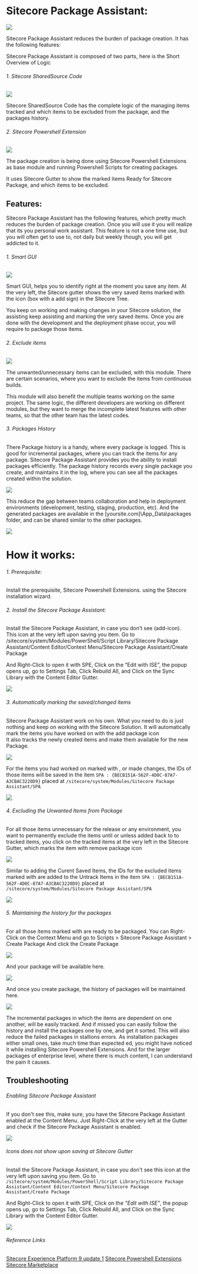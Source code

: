 # Sitecore Package Assistant:

![](https://isaadansari.files.wordpress.com/2018/10/packages.png)

Sitecore Package Assistant reduces the burden of package creation. It has the following features:

Sitecore Package Assistant is composed of two parts, here is the Short Overview of Logic

###### 1. Sitecore SharedSource Code

![](https://isaadansari.files.wordpress.com/2018/10/power-module.png)

Sitecore SharedSource Code has the complete logic of the managing items tracked and which items to be excluded from the package, and the packages history.

###### 2. Sitecore Powershell Extension

![](https://isaadansari.files.wordpress.com/2018/10/power-shell-extension.png)

The package creation is being done using Sitecore Powershell Extensions as base module and running Powershell Scripts for creating packages.

It uses Sitecore Gutter to show the marked items Ready for Sitecore Package, and which items to be excluded.

## Features:

Sitecore Package Assistant has the following features, which pretty much reduces the burden of package creation. Once you will use it you will realize that its you personal work assistant. This feature is not a one time use, but you will often get to use to, not daily but weekly though, you will get addicted to it.

###### 1. Smart GUI

![](https://isaadansari.files.wordpress.com/2018/09/sitecore-package-assistant-add.png)

Smart GUI, helps you to identify right at the moment you save any item. At the very left, the Sitecore gutter shows the very saved items marked with the icon (box with a add sign) in the Sitecore Tree.

You keep on working and making changes in your Sitecore solution, the assisting keep assisting and marking the very saved items. Once you are done with the development and the deployment phase occur, you will require to package those items.

###### 2. Exclude items

![](https://isaadansari.files.wordpress.com/2018/10/sitecore-package-assistant-delete.png)

The unwanted/unnecessary items can be excluded, with this module. There are certain scenarios, where you want to exclude the items from continuous builds. 

This module will also benefit the multiple teams working on the same project. The same logic, the different developers are working on different modules, but they want to merge the incomplete latest features with other teams, so that the other team has the latest codes.

###### 3. Packages History

There Package history is a handy, where every package is logged. This is good for incremental packages, where you can track the items for any package. Sitecore Package Assistant provides you the ability to install packages efficiently.
The package history records every single package you create, and maintains it in the log, where you can see all the packages created within the solution.

![](https://isaadansari.files.wordpress.com/2018/10/2018-10-02_2228.png)

This reduce the gap between teams collaboration and help in deployment environments (development, testing, staging, production, etc). And the generated packages are available in the [yoursite.com]\App_Data\packages folder, and can be shared similar to the other packages.

![](https://isaadansari.files.wordpress.com/2018/10/2018-10-02_2230.png)

# How it works:

###### 1. Prerequisite:

Install the prerequisite, Sitecore Powershell Extensions. using the Sitecore installation wizard.

###### 2. Install the Sitecore Package Assistant:

Install the Sitecore Package Assistant, in case you don’t see (add-icon). This icon at the very left upon saving you item. Go to
/sitecore/system/Modules/PowerShell/Script Library/Sitecore Package Assistant/Content Editor/Context Menu/Sitecore Package Assistant/Create Package

And Right-Click to open it with SPE, Click on the “Edit with ISE”, the popup opens up, go to Settings Tab, Click Rebuild All, and Click on the Sync Library with the Content Editor Gutter.

![](https://isaadansari.files.wordpress.com/2018/10/2018-10-02_2232.png)

###### 3. Automatically marking the saved/changed items

Sitecore Package Assistant work on his own. What you need to do is just nothing and keep on working with the Sitecore Solution. It will automatically mark the items you have worked on with the  add package icon  
It also tracks the newly created items and make them available for the new Package.

![](https://isaadansari.files.wordpress.com/2018/10/item-sitecore-package-assistant-add.png)

For the items you had worked on marked with , or made changes, the IDs of those items will be saved in the item `SPA : {BECB151A-562F-4D0C-87A7-A3CBAC3220D9}` placed at `/sitecore/system/Modules/Sitecore Package Assistant/SPA`

![](https://isaadansari.files.wordpress.com/2018/10/2018-10-02_15581.png?w=739)

###### 4. Excluding the Unwanted Items from Package

For all those items unnecessary for the release or any environment, you want to permanently exclude the items until or unless added back to to tracked items, you click on the tracked items at the very left in the Sitecore Gutter, which marks the item with remove package icon 

![](https://isaadansari.files.wordpress.com/2018/10/item-sitecore-package-assistant-delete.png)

Similar to adding the Curent Saved Items, the IDs for the excluded items marked with  are added to the Untrack Items in the item `SPA : {BECB151A-562F-4D0C-87A7-A3CBAC3220D9}` placed at `/sitecore/system/Modules/Sitecore Package Assistant/SPA`

![](https://isaadansari.files.wordpress.com/2018/10/2018-10-02_16001.png)

###### 5. Maintaining the history for the packages

For all those items marked with  are ready to be packaged. You can Right-Click on the Context Menu and go to Scripts > Sitecore Package Assistant > Create Package And click the Create Package 

![](https://isaadansari.files.wordpress.com/2018/10/2018-10-02_2215.png)

And your package will be available here.

![](https://isaadansari.files.wordpress.com/2018/10/2018-10-02_22181.png)

And once you create package, the history of packages will be maintained here.

![](https://isaadansari.files.wordpress.com/2018/10/2018-10-02_2218-2.jpg)

The incremental packages in which the items are dependent on one another, will be easily tracked. And if missed you can easily follow the history and install the packages one by one, and get it sorted.
This will also reduce the failed packages in stallions errors. As installation packages either small ones, take much time than expected ed, you might have noticed it while installing Sitecore Powershell Extensions. And for the larger packages of enterprise level, where there is much content, I can understand the pain it causes.

## Troubleshooting

######  Enabling Sitecore Package Assistant 

If you don't see this, make sure, you have the Sitecore Package Assistant enabled at the Content Menu. Just Right-Click at the very left at the Gutter and check if the Sitecore Package Assistant is enabled.

![](https://isaadansari.files.wordpress.com/2018/10/2018-10-02_2232.png)

###### Icons does not show upon saving at Sitecore Gutter

Install the Sitecore Package Assistant,  in case you don't see   this icon at the very left upon saving you item. Go to
`/sitecore/system/Modules/PowerShell/Script Library/Sitecore Package Assistant/Content Editor/Context Menu/Sitecore Package Assistant/Create Package`

And Right-Click to open it with SPE, Click on the *"Edit with ISE"*, the popup opens up, go to Settings Tab, Click Rebuild All, and Click on the Sync Library with the Content Editor Gutter.

![](https://isaadansari.files.wordpress.com/2018/10/2018-10-02_1655.png)


###### Reference Links
[Sitecore Experience Platform 9 update 1](https://dev.sitecore.net/Downloads.aspx)
[Sitecore Powershell Extensions](https://marketplace.sitecore.net/en/Modules/Sitecore_PowerShell_console.aspx)
[Sitecore Marketplace](https://marketplace.sitecore.net/)
 


